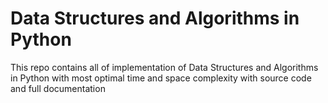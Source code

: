 # Data Structures and Algorithms in Python
This repo contains all of  implementation of Data Structures and Algorithms in Python with most optimal time and space complexity with source code and full documentation
